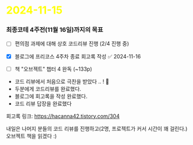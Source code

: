 # <span style="color:yellow">2024-11-15</span>

### 최종코테 4주전(11월 16일)까지의 목표
- [ ] 편의점 과제에 대해 상호 코드리뷰 진행 (2/4 진행 중)
- [x] 블로그에 프리코스 4주차 종료 회고록 작성 ✅ 2024-11-16
- [ ] 책 "오브젝트" 챕터 4 완독  (~133p)




- 코드 리뷰에서 처음으로 극찬을 받았다 .. ! 🥺
- 두분에게 코드리뷰를 완료했다.
- 블로그에 회고록을 작성 완료했다.
- 코드 리뷰 답장을 완료했다

회고록 링크: https://hacanna42.tistory.com/304



내일은 나머지 분들의 코드 리뷰를 진행하고(2명, 프로젝트가 커서 시간이 꽤 걸린다.)
오브젝트 책을 읽겠다 :)